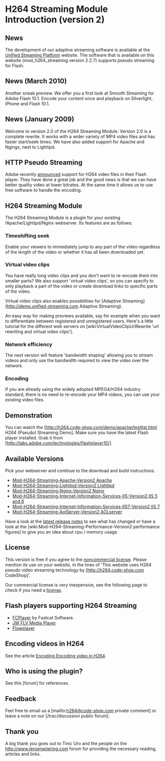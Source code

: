 # H264 Streaming Module Introduction (version 2)

## News

The development of our adaptive streaming software is available at the
[Unified Streaming Platform](http://www.unified-streaming.com) website. The
software that is available on this website (mod_h264_streaming version 2.2.7)
supports pseudo streaming for Flash. 

## News (March 2010)

Another sneak preview. We offer you a first look at Smooth Streaming for Adobe
Flash 10.1. Encode your content once and playback on Silverlight, iPhone and
Flash 10.1. 

## News (January 2009)

Welcome to version 2.0 of the H264 Streaming Module. Version 2.0 is a complete
rewrite. It works with a wider variety of MP4 video files and has faster
start/seek times. We have also added support for Apache and Ngingx, next to
Lighttpd.

## HTTP Pseudo Streaming

Adobe recently [announced](http://www.adobe.com/aboutadobe/pressroom/pressreleases/200712/120407adobemoviestar.html)
support for H264 video files in their Flash player. They have done a
great job and the good news is that we can have better quality video at lower
bitrates. At the same time it allows us to use free software to handle the
encoding.

## H264 Streaming Module

The H264 Streaming Module is a plugin for your existing !Apache/Lighttpd/Nginx
webserver. Its features are as follows:

### Timeshifting seek

Enable your viewers to immediately jump to any part of the video regardless of
the length of the video or whether it has all been downloaded yet.

### Virtual video clips

You have really long video clips and you don't want to re-encode them into
smaller parts? We also support 'virtual video clips', so you can specify to only
playback a part of the video or create download links to specific parts of the
video.

Virtual video clips also enables possibilities for
[Adaptive Streaming](http://demo.unified-streaming.com Adaptive Streaming).

An easy way for making previews available, say for example when you want to
differentiate between registered and unregistered users. Here's a little
tutorial for the different web servers on [wiki:VirtualVideoClipUrlRewrite 'url
rewriting and virtual video clips'].

### Network efficiency 

The next version will feature 'bandwidth shaping' allowing you to stream videos
and only use the bandwidth required to view the video over the network.

### Encoding

If you are already using the widely adopted MPEG4/H264 industry standard, there
is no need to re-encode your MP4 videos, you can use your existing video files.

## Demonstration

You can watch the [http://h264.code-shop.com/demo/apache/testlist.html H264
(Pseudo) Streaming Demo]. Make sure you have the latest Flash player installed.
Grab it from [http://labs.adobe.com/technologies/flashplayer10/].

## Available Versions

Pick your webserver and continue to the download and build instructions.

  * [Mod-H264-Streaming-Apache-Version2 Apache](Apache.md)
  * [Mod-H264-Streaming-Lighttpd-Version2 Lighttpd](Lighttpd.md)
  * [Mod-H264-Streaming-Nginx-Version2 Nginx](Nginx.md)
  * [Mod-H264-Streaming-Internet-Information-Services-IIS-Version2 IIS 5 and 6](IIS-5-6.md)
  * [Mod-H264-Streaming-Internet-Information-Services-IIS7-Version2 IIS 7](IIS-7.md)
  * [Mod-H264-Streaming-AolServer-Version2 AOLserver](Aolserver.md)

Have a look at the [latest release notes](Release.notes) to see what
has changed or have a look at the [wiki:Mod-H264-Streaming-Performance-Version2
performance figures] to give you an idea about cpu / memory usage.

## License

This version is free if you agree to the
[noncommercial license](http://creativecommons.org/licenses/by-nc-sa/3.0).
Please mention its use on your website, in the lines of 'This website uses H264
pseudo video streaming technology by [http://h264.code-shop.com CodeShop]'.

Our commercial license is very inexpensive, see the following page to check if
you need a [license](License.md).

## Flash players supporting H264 Streaming

  * [FCPlayer](http://www.fastcatsoftware.com/Player/H264Streaming/demo.asp) by Fastcat Software.  
  * [JW FLV Media Player]([http://www.longtailvideo.com/players/jw-flv-player)
  * [Flowplayer](http://www.flowplayer.org/)

## Encoding videos in H264

See the article [Encoding Encoding video in H264](Encoding.md).

## Who is using the plugin?

See this [forum] for references.

## Feedback

Feel free to email us a [mailto:h264@code-shop.com private comment] or leave a
note on our [/trac/discussion public forum].

## Thank you

A big thank you goes out to Tinic Uro and the people on the
http://www.jeroenwijering.com forum for providing the necessary reading,
articles and links.


